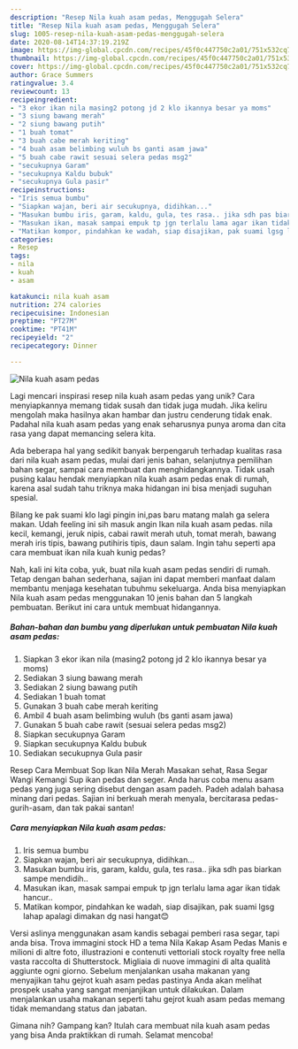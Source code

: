 ```yaml
---
description: "Resep Nila kuah asam pedas, Menggugah Selera"
title: "Resep Nila kuah asam pedas, Menggugah Selera"
slug: 1005-resep-nila-kuah-asam-pedas-menggugah-selera
date: 2020-08-14T14:37:19.219Z
image: https://img-global.cpcdn.com/recipes/45f0c447750c2a01/751x532cq70/nila-kuah-asam-pedas-foto-resep-utama.jpg
thumbnail: https://img-global.cpcdn.com/recipes/45f0c447750c2a01/751x532cq70/nila-kuah-asam-pedas-foto-resep-utama.jpg
cover: https://img-global.cpcdn.com/recipes/45f0c447750c2a01/751x532cq70/nila-kuah-asam-pedas-foto-resep-utama.jpg
author: Grace Summers
ratingvalue: 3.4
reviewcount: 13
recipeingredient:
- "3 ekor ikan nila masing2 potong jd 2 klo ikannya besar ya moms"
- "3 siung bawang merah"
- "2 siung bawang putih"
- "1 buah tomat"
- "3 buah cabe merah keriting"
- "4 buah asam belimbing wuluh bs ganti asam jawa"
- "5 buah cabe rawit sesuai selera pedas msg2"
- "secukupnya Garam"
- "secukupnya Kaldu bubuk"
- "secukupnya Gula pasir"
recipeinstructions:
- "Iris semua bumbu"
- "Siapkan wajan, beri air secukupnya, didihkan..."
- "Masukan bumbu iris, garam, kaldu, gula, tes rasa.. jika sdh pas biarkan sampe mendidih.."
- "Masukan ikan, masak sampai empuk tp jgn terlalu lama agar ikan tidak hancur.."
- "Matikan kompor, pindahkan ke wadah, siap disajikan, pak suami lgsg lahap apalagi dimakan dg nasi hangat😊"
categories:
- Resep
tags:
- nila
- kuah
- asam

katakunci: nila kuah asam 
nutrition: 274 calories
recipecuisine: Indonesian
preptime: "PT27M"
cooktime: "PT41M"
recipeyield: "2"
recipecategory: Dinner

---
```



![Nila kuah asam pedas](https://img-global.cpcdn.com/recipes/45f0c447750c2a01/751x532cq70/nila-kuah-asam-pedas-foto-resep-utama.jpg)

Lagi mencari inspirasi resep nila kuah asam pedas yang unik? Cara menyiapkannya memang tidak susah dan tidak juga mudah. Jika keliru mengolah maka hasilnya akan hambar dan justru cenderung tidak enak. Padahal nila kuah asam pedas yang enak seharusnya punya aroma dan cita rasa yang dapat memancing selera kita.

Ada beberapa hal yang sedikit banyak berpengaruh terhadap kualitas rasa dari nila kuah asam pedas, mulai dari jenis bahan, selanjutnya pemilihan bahan segar, sampai cara membuat dan menghidangkannya. Tidak usah pusing kalau hendak menyiapkan nila kuah asam pedas enak di rumah, karena asal sudah tahu triknya maka hidangan ini bisa menjadi suguhan spesial.

Bilang ke pak suami klo lagi pingin ini,pas baru matang malah ga selera makan. Udah feeling ini sih masuk angin Ikan nila kuah asam pedas. nila kecil, kemangi, jeruk nipis, cabai rawit merah utuh, tomat merah, bawang merah iris tipis, bawang putihiris tipis, daun salam. Ingin tahu seperti apa cara membuat ikan nila kuah kunig pedas?


Nah, kali ini kita coba, yuk, buat nila kuah asam pedas sendiri di rumah. Tetap dengan bahan sederhana, sajian ini dapat memberi manfaat dalam membantu menjaga kesehatan tubuhmu sekeluarga. Anda bisa menyiapkan Nila kuah asam pedas menggunakan 10 jenis bahan dan 5 langkah pembuatan. Berikut ini cara untuk membuat hidangannya.

<!--inarticleads1-->

##### Bahan-bahan dan bumbu yang diperlukan untuk pembuatan Nila kuah asam pedas:

1. Siapkan 3 ekor ikan nila (masing2 potong jd 2 klo ikannya besar ya moms)
1. Sediakan 3 siung bawang merah
1. Sediakan 2 siung bawang putih
1. Sediakan 1 buah tomat
1. Gunakan 3 buah cabe merah keriting
1. Ambil 4 buah asam belimbing wuluh (bs ganti asam jawa)
1. Gunakan 5 buah cabe rawit (sesuai selera pedas msg2)
1. Siapkan secukupnya Garam
1. Siapkan secukupnya Kaldu bubuk
1. Sediakan secukupnya Gula pasir


Resep Cara Membuat Sop Ikan Nila Merah Masakan sehat, Rasa Segar Wangi Kemangi Sup ikan pedas dan seger. Anda harus coba menu asam pedas yang juga sering disebut dengan asam padeh. Padeh adalah bahasa minang dari pedas. Sajian ini berkuah merah menyala, bercitarasa pedas-gurih-asam, dan tak pakai santan! 

<!--inarticleads2-->

##### Cara menyiapkan Nila kuah asam pedas:

1. Iris semua bumbu
1. Siapkan wajan, beri air secukupnya, didihkan...
1. Masukan bumbu iris, garam, kaldu, gula, tes rasa.. jika sdh pas biarkan sampe mendidih..
1. Masukan ikan, masak sampai empuk tp jgn terlalu lama agar ikan tidak hancur..
1. Matikan kompor, pindahkan ke wadah, siap disajikan, pak suami lgsg lahap apalagi dimakan dg nasi hangat😊


Versi aslinya menggunakan asam kandis sebagai pemberi rasa segar, tapi anda bisa. Trova immagini stock HD a tema Nila Kakap Asam Pedas Manis e milioni di altre foto, illustrazioni e contenuti vettoriali stock royalty free nella vasta raccolta di Shutterstock. Migliaia di nuove immagini di alta qualità aggiunte ogni giorno. Sebelum menjalankan usaha makanan yang menyajikan tahu gejrot kuah asam pedas pastinya Anda akan melihat prospek usaha yang sangat menjanjikan untuk dilakukan. Dalam menjalankan usaha makanan seperti tahu gejrot kuah asam pedas memang tidak memandang status dan jabatan. 

Gimana nih? Gampang kan? Itulah cara membuat nila kuah asam pedas yang bisa Anda praktikkan di rumah. Selamat mencoba!
